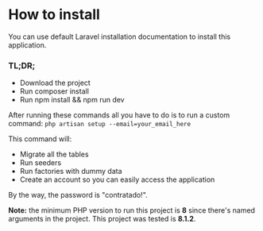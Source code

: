 # How to install
You can use default Laravel installation documentation to install this application.

### TL;DR;
- Download the project
- Run composer install
- Run npm install && npm run dev

After running these commands all you have to do is to run a custom command:
`php artisan setup --email=your_email_here`

This command will:
- Migrate all the tables
- Run seeders
- Run factories with dummy data
- Create an account so you can easily access the application
 
By the way, the password is "contratado!".

**Note:** the minimum PHP version to run this project is **8** since there's named arguments in the project. This project was tested is **8.1.2**.
